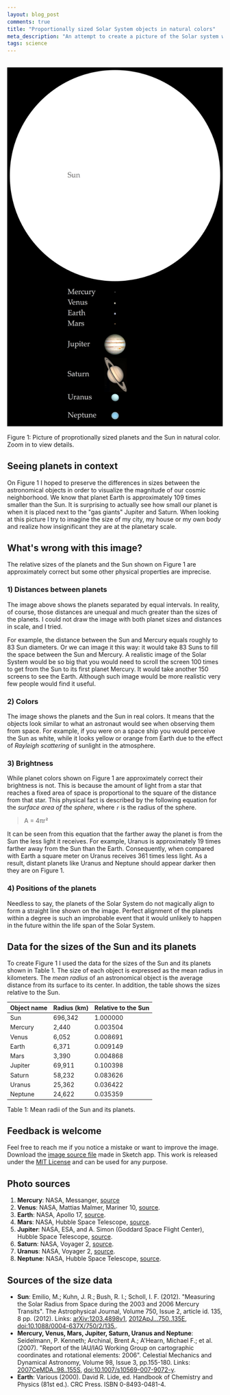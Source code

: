 ```yaml
---
layout: blog_post
comments: true
title: "Proportionally sized Solar System objects in natural colors"
meta_description: "An attempt to create a picture of the Solar system with true relative sizes of the Sun and its planets."
tags: science
---
```


<div class='isFullScreenWide isTextCentered hasBackgroundColorShade10'>
  <br>
  <img src='/image/blog/2015-12-26-sun-and-planets-in-scale/0020_solar_system_object_sizes_in_scale.png' alt='The Sun and planets in natural color with correct relative sizes' class='isMax800PxWide'>
  <br>
</div>

<p class='isTextCentered'>Figure 1: Picture of proprotionally sized planets and the Sun in natural color. Zoom in to view details.</p>

## Seeing planets in context

On Figure 1 I hoped to preserve the differences in sizes between the astronomical objects in order to visualize the magnitude of our cosmic neighborhood. We know that planet Earth is approximately 109 times smaller than the Sun. It is surprising to actually see how small our planet is when it is placed next to the "gas giants" Jupiter and Saturn. When looking at this picture I try to imagine the size of my city, my house or my own body and realize how insignificant they are at the planetary scale.

## What's wrong with this image?

The relative sizes of the planets and the Sun shown on Figure 1 are approximately correct but some other physical properties are imprecise.

### 1) Distances between planets

The image above shows the planets separated by equal intervals. In reality, of course, those distances are unequal and much greater than the sizes of the planets. I could not draw the image with both planet sizes and distances in scale, and I tried.

For example, the distance between the Sun and Mercury equals roughly to 83 Sun diameters. Or we can image it this way: it would take 83 Suns to fill the space between the Sun and Mercury. A realistic image of the Solar System would be so big that you would need to scroll the screen 100 times to get from the Sun to its first planet Mercury. It would take another 150 screens to see the Earth. Although such image would be more realistic very few people would find it useful.

### 2) Colors

The image shows the planets and the Sun in real colors. It means that the objects look similar to what an astronaut would see when observing them from space. For example, if you were on a space ship you would perceive the Sun as white, while it looks yellow or orange from Earth due to the effect of *Rayleigh scattering* of sunlight in the atmosphere.

### 3) Brightness

While planet colors shown on Figure 1 are approximately correct their brightness is not. This is because the amount of light from a star that reaches a fixed area of space is proportional to the square of the distance from that star. This physical fact is described by the following equation for the *surface area of the sphere*, where `r` is the radius of the sphere.

> A = 4πr²

It can be seen from this equation that the farther away the planet is from the Sun the less light it receives. For example, Uranus is approximately 19 times farther away from the Sun than the Earth. Consequently, when compared with Earth a square meter on Uranus receives 361 times less light. As a result, distant planets like Uranus and Neptune should appear darker then they are on Figure 1.

### 4) Positions of the planets

Needless to say, the planets of the Solar System do not magically align to form a straight line shown on the image. Perfect alignment of the planets within a degree is such an improbable event that it would unlikely to happen in the future within the life span of the Solar System.


## Data for the sizes of the Sun and its planets

To create Figure 1 I used the data for the sizes of the Sun and its planets shown in Table 1. The size of each object is expressed as the mean radius in kilometers. The *mean radius* of an astronomical object is the average distance from its surface to its center. In addition, the table shows the sizes relative to the Sun.

<table class='table isBlockCentered'>
  <thead>
    <tr>
      <th>Object name</th>
      <th>Radius (km)</th>
      <th>Relative to the Sun</th>
    </tr>
  </thead>
  <tbody>
    <tr>
      <td>Sun</td>
      <td class='isTextRightAligned'>696,342</td>
      <td class='isTextRightAligned'>1.000000</td>
    </tr>
    <tr>
      <td>Mercury</td>
      <td class='isTextRightAligned'>2,440</td>
      <td class='isTextRightAligned'>0.003504</td>
    </tr>
    <tr>
      <td>Venus</td>
      <td class='isTextRightAligned'>6,052</td>
      <td class='isTextRightAligned'>0.008691</td>
    </tr>
    <tr>
      <td>Earth</td>
      <td class='isTextRightAligned'>6,371</td>
      <td class='isTextRightAligned'>0.009149</td>
    </tr>
    <tr>
      <td>Mars</td>
      <td class='isTextRightAligned'>3,390</td>
      <td class='isTextRightAligned'>0.004868</td>
    </tr>
    <tr>
      <td>Jupiter</td>
      <td class='isTextRightAligned'>69,911</td>
      <td class='isTextRightAligned'>0.100398</td>
    </tr>
    <tr>
      <td>Saturn</td>
      <td class='isTextRightAligned'>58,232</td>
      <td class='isTextRightAligned'>0.083626</td>
    </tr>
    <tr>
      <td>Uranus</td>
      <td class='isTextRightAligned'>25,362</td>
      <td class='isTextRightAligned'>0.036422</td>
    </tr>
    <tr>
      <td>Neptune</td>
      <td class='isTextRightAligned'>24,622</td>
      <td class='isTextRightAligned'>0.035359</td>
    </tr>
  </tbody>
</table>

<p class='isTextCentered'>Table 1: Mean radii of the Sun and its planets.</p>

## Feedback is welcome

Feel free to reach me if you notice a mistake or want to improve the image. Download the [image source file](/files/2015/12/solar_system_object_sizes_in_scale.sketch) made in Sketch app. This work is released under the [MIT License](/files/LICENSE.txt) and can be used for any purpose.

## Photo sources

1. **Mercury**: NASA, Messanger, [source](http://www.nasa.gov/mission_pages/messenger/multimedia/messenger_orbit_image20111129_1.html)
1. **Venus**: NASA, Mattias Malmer, Mariner 10, [source](https://commons.wikimedia.org/wiki/File:Venus_in_Real_Color_(Mosaic).jpg).
1. **Earth**: NASA, Apollo 17, [source](https://commons.wikimedia.org/wiki/File:Apollo17WorldReversed.jpg).
1. **Mars**: NASA, Hubble Space Telescope, [source](http://grin.hq.nasa.gov/ABSTRACTS/GPN-2000-000923.html).
1. **Jupiter**: NASA, ESA, and A. Simon (Goddard Space Flight Center), Hubble Space Telescope, [source](http://www.spacetelescope.org/images/heic1410a/).
1. **Saturn**: NASA, Voyager 2, [source](http://www.ciclops.org/view/3163/Saturn-taken-from-Voyager-2?js=1).
1. **Uranus**: NASA, Voyager 2, [source](http://photojournal.jpl.nasa.gov/catalog/PIA18182).
1. **Neptune**: NASA, Hubble Space Telescope, [source](http://www.nasa.gov/multimedia/imagegallery/image_feature_399.html).

## Sources of the size data

* **Sun**: Emilio, M.; Kuhn, J. R.; Bush, R. I.; Scholl, I. F. (2012). "Measuring the Solar Radius from Space during the 2003 and 2006 Mercury Transits". The Astrophysical Journal, Volume 750, Issue 2, article id. 135, 8 pp. (2012). Links: [arXiv:1203.4898v1](http://arxiv.org/abs/1203.4898), [2012ApJ...750..135E](http://adsabs.harvard.edu/abs/2012ApJ...750..135E), [doi:10.1088/0004-637X/750/2/135.](http://dx.doi.org/10.1088/0004-637X/750/2/135).
* **Mercury, Venus, Mars, Jupiter, Saturn, Uranus and Neptune**: Seidelmann, P. Kenneth; Archinal, Brent A.; A'Hearn, Michael F.; et al. (2007). "Report of the IAU/IAG Working Group on cartographic coordinates and rotational elements: 2006". Celestial Mechanics and Dynamical Astronomy, Volume 98, Issue 3, pp.155-180. Links: [2007CeMDA..98..155S](http://adsabs.harvard.edu/abs/2007CeMDA..98..155S), [doi:10.1007/s10569-007-9072-y](http://link.springer.com/article/10.1007%2Fs10569-007-9072-y).
* **Earth**: Various (2000). David R. Lide, ed. Handbook of Chemistry and Physics (81st ed.). CRC Press. ISBN 0-8493-0481-4.